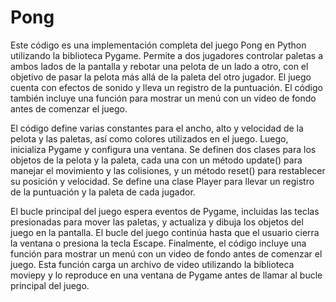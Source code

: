 # Pong

Este código es una implementación completa del juego Pong en Python utilizando la biblioteca Pygame. Permite a dos jugadores controlar paletas a ambos lados de la pantalla y rebotar una pelota de un lado a otro, con el objetivo de pasar la pelota más allá de la paleta del otro jugador. El juego cuenta con efectos de sonido y lleva un registro de la puntuación. El código también incluye una función para mostrar un menú con un video de fondo antes de comenzar el juego.

El código define varias constantes para el ancho, alto y velocidad de la pelota y las paletas, así como colores utilizados en el juego. Luego, inicializa Pygame y configura una ventana. Se definen dos clases para los objetos de la pelota y la paleta, cada una con un método update() para manejar el movimiento y las colisiones, y un método reset() para restablecer su posición y velocidad. Se define una clase Player para llevar un registro de la puntuación y la paleta de cada jugador.

El bucle principal del juego espera eventos de Pygame, incluidas las teclas presionadas para mover las paletas, y actualiza y dibuja los objetos del juego en la pantalla. El bucle del juego continúa hasta que el usuario cierra la ventana o presiona la tecla Escape. Finalmente, el código incluye una función para mostrar un menú con un video de fondo antes de comenzar el juego. Esta función carga un archivo de video utilizando la biblioteca moviepy y lo reproduce en una ventana de Pygame antes de llamar al bucle principal del juego.
